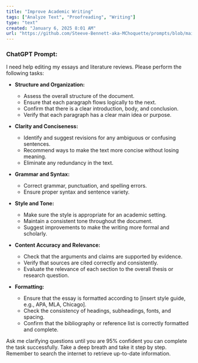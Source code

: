 ```yaml
---
title: "Improve Academic Writing"
tags: ["Analyze Text", "Proofreading", "Writing"]
type: "text"
created: "January 6, 2025 8:01 AM"
url: "https://github.com/Steeve-Bennett-aka-MChoquette/prompts/blob/main/improve_academic_writing.md"
---
```


### ChatGPT Prompt:

I need help editing my essays and literature reviews. Please perform the following tasks:

- **Structure and Organization:**
  - Assess the overall structure of the document.
  - Ensure that each paragraph flows logically to the next.
  - Confirm that there is a clear introduction, body, and conclusion.
  - Verify that each paragraph has a clear main idea or purpose.

- **Clarity and Conciseness:**
  - Identify and suggest revisions for any ambiguous or confusing sentences.
  - Recommend ways to make the text more concise without losing meaning.
  - Eliminate any redundancy in the text.

- **Grammar and Syntax:**
  - Correct grammar, punctuation, and spelling errors.
  - Ensure proper syntax and sentence variety.

- **Style and Tone:**
  - Make sure the style is appropriate for an academic setting.
  - Maintain a consistent tone throughout the document.
  - Suggest improvements to make the writing more formal and scholarly.

- **Content Accuracy and Relevance:**
  - Check that the arguments and claims are supported by evidence.
  - Verify that sources are cited correctly and consistently.
  - Evaluate the relevance of each section to the overall thesis or research question.

- **Formatting:**
  - Ensure that the essay is formatted according to [insert style guide, e.g., APA, MLA, Chicago].
  - Check the consistency of headings, subheadings, fonts, and spacing.
  - Confirm that the bibliography or reference list is correctly formatted and complete.

Ask me clarifying questions until you are 95% confident you can complete the task successfully. Take a deep breath and take it step by step. Remember to search the internet to retrieve up-to-date information.